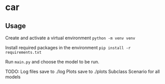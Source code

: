 # car

## Usage
Create and activate a virtual environment
```python -m venv venv```

Install required packages in the environment
```pip install -r requirements.txt```

Run ```main.py``` and choose the model to be run.

TODO:
Log files save to ./log
Plots save to ./plots
Subclass Scenario for all models
